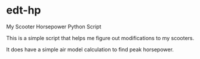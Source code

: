 # edt-hp
My Scooter Horsepower Python Script

This is a simple script that helps me figure out modifications to my scooters.

It does have a simple air model calculation to find peak horsepower.
